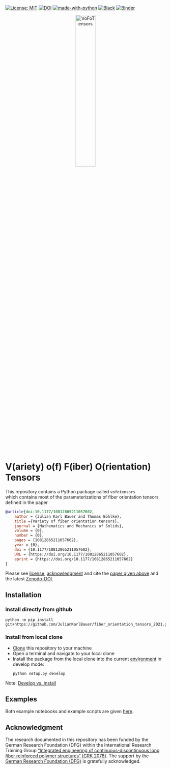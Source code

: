 [![License: MIT](https://img.shields.io/badge/License-MIT-yellow.svg)](LICENSE)
[![DOI](https://zenodo.org/badge/356695831.svg)](https://zenodo.org/badge/latestdoi/356695831)
[![made-with-python](https://img.shields.io/badge/Made%20with-Python-1f425f.svg)](https://www.python.org/)
[![Black](https://img.shields.io/badge/code%20style-black-000000.svg)](https://github.com/psf/black)
[![Binder](https://mybinder.org/badge_logo.svg)](https://mybinder.org/v2/gh/JulianKarlBauer/fiber_orientation_tensors_2021/HEAD)

<p align="center">
  <a href="https://github.com/JulianKarlBauer/fiber_orientation_tensors_2021">
  <img alt="VoFoTensors" src="logo/logo.png" width="35%">
  </a>
</p>

# V(ariety) o(f) F(iber) O(rientation) Tensors

This repository contains a Python package called `vofotensors`  
which contains most of the parameterizations of fiber orientation tensors
defined in the paper

```bibtex
@article{doi:10.1177/10812865211057602,
	author = {Julian Karl Bauer and Thomas Böhlke},
	title ={Variety of fiber orientation tensors},
	journal = {Mathematics and Mechanics of Solids},
	volume = {0},
	number = {0},
	pages = {10812865211057602},
	year = {0},
	doi = {10.1177/10812865211057602},
	URL = {https://doi.org/10.1177/10812865211057602},
	eprint = {https://doi.org/10.1177/10812865211057602}
}
```

Please see [license][url_license],
[acknowledgment](#acknowledgment)
and cite the [paper given above][url_mms_article] and the latest [Zenodo-DOI][latest_doi].

## Installation

### Install directly from github
```
python -m pip install git+https://github.com/JulianKarlBauer/fiber_orientation_tensors_2021.git
```

### Install from local clone
- [Clone][url_how_to_clone] this repository to your machine
- Open a terminal and navigate to your local clone
- Install the package from the local clone into the current [env][url_env_python]i[ronment][url_env_conda] in develop mode:
	```shell
	python setup.py develop
	```

Note: [Develop vs. install](https://stackoverflow.com/a/19048754/8935243)

## Examples

Both example notebooks and example scripts are given [here](examples/).

## Acknowledgment

The research documented in this repository has been funded by the German Research Foundation (DFG) within the
International Research Training Group [“Integrated engineering of continuous-discontinuous long fiber reinforced polymer structures“ (GRK 2078)][grk_website].
The support by the [German Research Foundation (DFG)][dfg_website] is gratefully acknowledged.

[grk_website]: https://www.grk2078.kit.edu/
[dfg_website]: https://www.dfg.de/
[latest_doi]: https://zenodo.org/badge/latestdoi/356695831
[url_mms_article]: https://journals.sagepub.com/doi/full/10.1177/10812865211057602
[url_license]: LICENSE

[url_how_to_clone]: https://docs.github.com/en/repositories/creating-and-managing-repositories/cloning-a-repository

[url_env_python]: https://docs.python.org/3/tutorial/venv.html
[url_env_conda]: https://docs.conda.io/projects/conda/en/latest/user-guide/tasks/manage-environments.html
